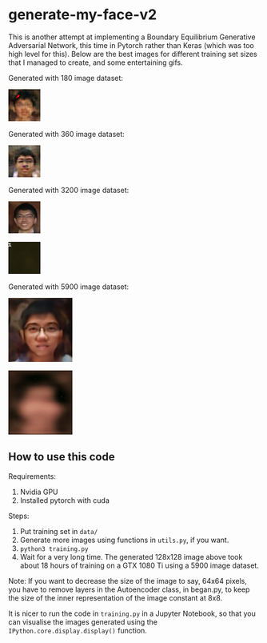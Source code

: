 # generate-my-face-v2
This is another attempt at implementing a Boundary Equilibrium Generative Adversarial Network, this time in Pytorch rather than Keras (which was too high level for this). Below are the best images for different training set sizes that I managed to create, and some entertaining gifs.

Generated with 180 image dataset:

![alt text](https://github.com/tanhanliang/generate-my-face-v2/raw/master/cool/generated330.png)

Generated with 360 image dataset:

![alt text](https://github.com/tanhanliang/generate-my-face-v2/raw/master/cool/generated-img280.png)

Generated with 3200 image dataset:

![alt text](https://github.com/tanhanliang/generate-my-face-v2/raw/master/cool/generated-img395.png)

![](https://github.com/tanhanliang/generate-my-face-v2/raw/master/cool/3k-dataset-64x64.gif)

Generated with 5900 image dataset:

![alt text](https://github.com/tanhanliang/generate-my-face-v2/raw/master/cool/generated-img219.png)

![](https://github.com/tanhanliang/generate-my-face-v2/raw/master/cool/6k-dataset-128x128.gif)


## How to use this code
Requirements: 
1) Nvidia GPU
2) Installed pytorch with cuda

Steps:
1) Put training set in `data/`
2) Generate more images using functions in `utils.py`, if you want.
3) `python3 training.py`
4) Wait for a very long time. The generated 128x128 image above took about 18 hours of training on a GTX 1080 Ti using a 5900 image dataset.

Note: If you want to decrease the size of the image to say, 64x64 pixels, you have to remove layers in the Autoencoder class, in began.py, to keep the size of the inner representation of the image constant at 8x8.

It is nicer to run the code in `training.py` in a Jupyter Notebook, so that you can visualise the images generated using the `IPython.core.display.display()` function.
